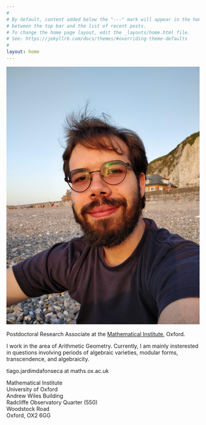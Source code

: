 ```yaml
---
#
# By default, content added below the "---" mark will appear in the home page
# between the top bar and the list of recent posts.
# To change the home page layout, edit the _layouts/home.html file.
# See: https://jekyllrb.com/docs/themes/#overriding-theme-defaults
#
layout: home
---
```


<img src="assets/pictures/dieppe.jpg" alt="photo" id="hp">


Postdoctoral Research Associate at the [Mathematical Institute](https://www.maths.ox.ac.uk/), Oxford.

I work in the area of Arithmetic Geometry. Currently, I am mainly insterested in questions involving periods of algebraic varieties, modular forms, transcendence, and algebraicity.


<p>tiago.jardimdafonseca at maths.ox.ac.uk</p> 

Mathematical Institute <br>
University of Oxford <br>
Andrew Wiles Building <br>
Radcliffe Observatory Quarter (550) <br>
Woodstock Road <br>
Oxford, OX2 6GG <br>


